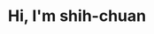 ---
layout: home
meta_title: Home
meta_description: Skeleventy gives you a rock solid foundation to build fast and accessible static websites.
title: Hi, I'm shih-chuan
sub_heading: I'm a student at National Central University
eleventyNavigation:
  key: Home
  order: 1
---